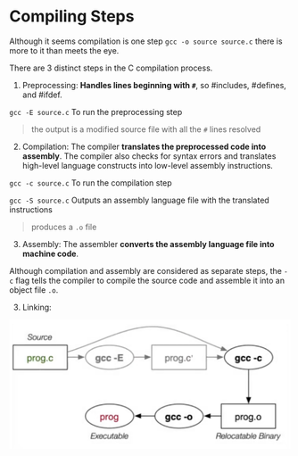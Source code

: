 # Compiling Steps

Although it seems compilation is one step `gcc -o source source.c` there is more to it than meets the eye.

There are 3 distinct steps in the C compilation process. 

1. Preprocessing: **Handles lines beginning with `#`**, so #includes, #defines, and
#ifdef. 

` gcc -E source.c ` To run the preprocessing step

> the output is a modified source file with all the `#` lines resolved

2. Compilation: The compiler **translates the preprocessed code into assembly**. The compiler also checks for syntax errors
   and translates high-level language constructs into low-level assembly instructions.

` gcc -c source.c ` To run the compilation step 

` gcc -S source.c ` Outputs an assembly language file with the translated instructions 

> produces a `.o` file

3. Assembly: The assembler **converts the assembly language file into machine code**.

Although compilation and assembly are considered as separate steps, the `-c` flag tells the compiler to compile the source code and assemble it into an object file `.o`. 

3. Linking: 
   

![Alt Text](images/3StepsCompiling.png)


